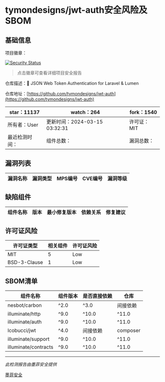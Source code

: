 # tymondesigns/jwt-auth安全风险及SBOM

## 基础信息

项目徽章：

[![Security Status](https://www.murphysec.com/platform3/v31/badge/1768723242025549824.svg)](https://www.murphysec.com/console/report/1768723100648144896/1768723242025549824)

> 点击徽章可查看详细项目安全报告

仓库描述：🔐 JSON Web Token Authentication for Laravel & Lumen

仓库地址：[https://github.com/tymondesigns/jwt-auth](https://github.com/tymondesigns/jwt-auth)

| star：11137 | watch：264 | fork：1540 |
| ----------- | -------------- | ------------ |
| 所有者：User | 更新时间：2024-03-15 03:32:31 | 许可证：MIT |
| 最近检测时间： | 组件总数： | 漏洞总数： |




## 漏洞列表

| 漏洞名称 | 漏洞类型 | MPS编号 | CVE编号 | 漏洞等级 |
| ------- | ------ | ------- | ------ | ----- |





## 缺陷组件

| 组件名称 | 版本 | 最小修复版本 | 依赖关系 | 修复建议 |
| -------- | ---- | ------------ | -------- | -------- |





## 许可证风险

| 许可证类型 | 相关组件 | 许可证风险 |
| ---------- | -------- | ---------- |
|MIT|5|Low|
|BSD-3-Clause|1|Low|




## SBOM清单

| 组件名称 | 组件版本 | 是否直接依赖 | 仓库 |
| -------- | -------- | ------------ | ---- |
|nesbot/carbon|^2.0|^3.0|间接依赖|composer|
|illuminate/http|^9.0|^10.0|^11.0|间接依赖|composer|
|illuminate/auth|^9.0|^10.0|^11.0|间接依赖|composer|
|lcobucci/jwt|^4.0|间接依赖|composer|
|illuminate/support|^9.0|^10.0|^11.0|间接依赖|composer|
|illuminate/contracts|^9.0|^10.0|^11.0|间接依赖|composer|


------

*此检测报告由墨菲安全提供*

[墨菲安全](www.murphysec.com)